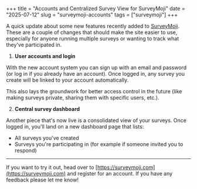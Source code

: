 +++
title = "Accounts and Centralized Survey View for SurveyMoji"
date = "2025-07-12"
slug = "surveymoji-accounts"
tags = ["surveymoji"]
+++

A quick update about some new features recently added to [SurveyMoji](https://surveymoji.com).
These are a couple of changes that should make the site easier to use, especially for anyone running multiple surveys or wanting to track what they've participated in.

1. **User accounts and login**

With the new account system you can sign up with an email and password (or log in if you already have an account).
Once logged in, any survey you create will be linked to your account automatically.

This also lays the groundwork for better access control in the future (like making surveys private, sharing them with specific users, etc.).

2. **Central survey dashboard**

Another piece that's now live is a consolidated view of your surveys. Once logged in, you'll land on a new dashboard page that lists:

- All surveys you've created
- Surveys you're participating in (for example if someone invited you to respond)

---

If you want to try it out, head over to [https://surveymoji.com](https://surveymoji.com) and register for an account.
If you have any feedback please let me know!
